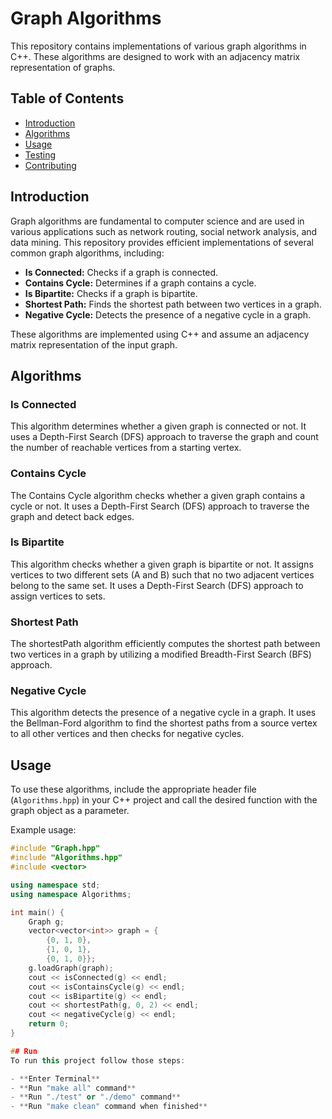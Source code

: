 # Graph Algorithms

This repository contains implementations of various graph algorithms in C++. These algorithms are designed to work with an adjacency matrix representation of graphs.

## Table of Contents

- [Introduction](#introduction)
- [Algorithms](#algorithms)
- [Usage](#usage)
- [Testing](#testing)
- [Contributing](#contributing)

## Introduction

Graph algorithms are fundamental to computer science and are used in various applications such as network routing, social network analysis, and data mining. This repository provides efficient implementations of several common graph algorithms, including:

- **Is Connected:** Checks if a graph is connected.
- **Contains Cycle:** Determines if a graph contains a cycle.
- **Is Bipartite:** Checks if a graph is bipartite.
- **Shortest Path:** Finds the shortest path between two vertices in a graph.
- **Negative Cycle:** Detects the presence of a negative cycle in a graph.

These algorithms are implemented using C++ and assume an adjacency matrix representation of the input graph.

## Algorithms

### Is Connected

This algorithm determines whether a given graph is connected or not. It uses a Depth-First Search (DFS) approach to traverse the graph and count the number of reachable vertices from a starting vertex.

### Contains Cycle

The Contains Cycle algorithm checks whether a given graph contains a cycle or not. It uses a Depth-First Search (DFS) approach to traverse the graph and detect back edges.

### Is Bipartite

This algorithm checks whether a given graph is bipartite or not. It assigns vertices to two different sets (A and B) such that no two adjacent vertices belong to the same set. It uses a Depth-First Search (DFS) approach to assign vertices to sets.

### Shortest Path

The shortestPath algorithm efficiently computes the shortest path between two vertices in a graph by utilizing a modified Breadth-First Search (BFS) approach.

### Negative Cycle

This algorithm detects the presence of a negative cycle in a graph. It uses the Bellman-Ford algorithm to find the shortest paths from a source vertex to all other vertices and then checks for negative cycles.

## Usage

To use these algorithms, include the appropriate header file (`Algorithms.hpp`) in your C++ project and call the desired function with the graph object as a parameter.

Example usage:

```cpp
#include "Graph.hpp"
#include "Algorithms.hpp"
#include <vector>

using namespace std;
using namespace Algorithms;

int main() {
    Graph g;
    vector<vector<int>> graph = {
        {0, 1, 0},
        {1, 0, 1},
        {0, 1, 0}};
    g.loadGraph(graph);
    cout << isConnected(g) << endl;
    cout << isContainsCycle(g) << endl;
    cout << isBipartite(g) << endl;
    cout << shortestPath(g, 0, 2) << endl;
    cout << negativeCycle(g) << endl;
    return 0;
}

## Run
To run this project follow those steps:

- **Enter Terminal**
- **Run "make all" command**
- **Run "./test" or "./demo" command** 
- **Run "make clean" command when finished**
